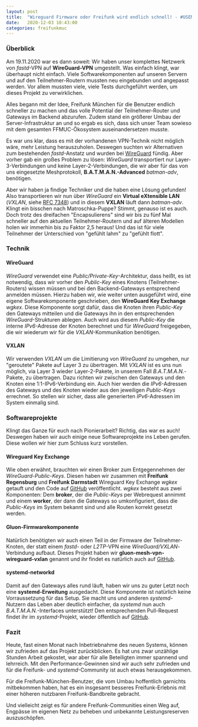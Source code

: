 ```yaml
---
layout: post
title:  "Wireguard Firmware oder Freifunk wird endlich schnell! - #USEMOREBANDWIDTH"
date:   2020-12-03 10:43:00
categories: freifunkmuc
---
```

### Überblick

Am 19.11.2020 war es dann soweit: Wir haben unser komplettes Netzwerk von _fastd_-VPN auf **WireGuard-VPN** umgestellt. Was einfach klingt, war überhaupt nicht einfach. Viele Softwarekomponenten auf unseren Servern und auf den Teilnehmer-Routern mussten neu eingebunden und angepasst werden. Vor allem mussten viele, viele Tests durchgeführt werden, um dieses Projekt zu verwirklichen.

Alles begann mit der Idee, Freifunk München für die Benutzer endlich schneller zu machen und das volle Potential der Teilnehmer-Router und Gateways im Backend abzurufen. Zudem stand ein größerer Umbau der Server-Infrastruktur an und so ergab es sich, dass sich unser Team sowieso mit dem gesamten FFMUC-Ökosystem auseinandersetzen musste.

Es war uns klar, dass es mit der vorhandenen VPN-Technik nicht möglich wäre, mehr Leistung herauszuholen. Deswegen suchten wir Alternativen zum bestehenden _fastd_-Anstatz und wurden bei [WireGuard](https://www.wireguard.com/) fündig. Aber vorher gab ein großes Problem zu lösen: _WireGuard_ transportiert nur Layer-3-Verbindungen und keine Layer-2-Verbindungen, die wir aber für das von uns eingesetzte Meshprotokoll, **B.A.T.M.A.N.-Advanced** _batman-adv_, benötigen. 

Aber wir haben ja findige Techniker und die haben eine Lösung gefunden! Also transportieren wir nun über _WireGuard_ ein **Virtual eXtensible LAN** (_VXLAN_, siehe [RFC 7348](https://tools.ietf.org/html/rfc7348)) und in diesem **VXLAN** läuft dann _batman-adv_. Klingt ein bisschen nach Matroschka-Puppe? Stimmt, genauso ist es auch. Doch trotz des dreifachen "Encapsulierens" sind wir bis zu fünf Mal schneller auf den aktuellen Teilnehmer-Routern und auf älteren Modellen holen wir immerhin bis zu Faktor 2,5 heraus! Und das ist für viele Teilnehmer der Unterschied von "gefühlt lahm" zu "gefühlt flott".

### Technik

#### WireGuard
_WireGuard_ verwendet eine _Public/Private-Key_-Architektur, dass heißt, es ist notwendig, dass wir vorher den _Public-Key_ eines Knotens (Teilnehmer-Routers) wissen müssen und bei den Backend-Gateways entsprechend anmelden müssen. Hierzu haben wir, wie weiter unten ausgeführt wird, eine eigene Softwarekomponente geschrieben, den **WireGuard Key Exchange** _wgkex_. Diese Komponente sorgt dafür, dass die Knoten ihren _Public-Key_ den Gateways mitteilen und die Gateways ihn in den entsprechenden _WireGuard_-Strukturen ablegen. Auch wird aus diesem _Public-Key_ die interne _IPv6_-Adresse der Knoten berechnet und für _WireGuard_ freigegeben, die wir wiederum wir für die _VXLAN_-Kommunikation benötigen.

#### VXLAN
Wir verwenden _VXLAN_ um die Limitierung von _WireGuard_ zu umgehen, nur "geroutete" Pakete auf Layer 3 zu übertragen. Mit _VXLAN_ ist es uns nun möglich, via Layer 3 wieder Layer-2-Pakete, in unserem Fall _B.A.T.M.A.N._-Pakete, zu übertragen. Dazu richten wir zwischen den Gateways und den Knoten eine 1:1-IPv6-Verbindung ein. Auch hier werden die _IPv6_-Adressen des Gateways und des Knoten wieder aus den jeweiligen _Public-Keys_ errechnet. So stellen wir sicher, dass alle generierten _IPv6_-Adressen im System einmalig sind.

### Softwareprojekte

Klingt das Ganze für euch nach Pionierarbeit? Richtig, das war es auch! Deswegen haben wir auch einige neue Softwareprojekte ins Leben gerufen. Diese wollen wir hier zum Schluss kurz vorstellen.

#### Wireguard Key Exchange
Wie oben erwähnt, brauchten wir einen Broker zum Entgegennehmen der _WireGuard-Public-Keys_. Diesen haben wir zusammen mit **Freifunk Regensburg** und **Freifunk Darmstadt** Wireguard Key Exchange _wgkex_ getauft und den Code auf [GitHub](https://github.com/freifunkMUC/wgkex) veröffentlicht. _wgkex_ besteht aus zwei Komponenten: Dem **broker**, der die _Public-Keys_ per Webrequest annimmt und einem **worker**, der dann die Gateways so umkonfiguriert, dass die _Public-Keys_ im System bekannt sind und alle Routen korrekt gesetzt werden.

#### Gluon-Firmwarekomponente
Natürlich benötigten wir auch einen Teil in der Firmware der Teilnehmer-Knoten, der statt einem _fastd_- oder _L2TP_-VPN eine _WireGuard/VXLAN_-Verbindung aufbaut. Dieses Projekt haben wir **gluon-mesh-vpn-wireguard-vxlan** genannt und ihr findet es natürlich auch auf [GitHub](https://github.com/freifunkMUC/gluon-mesh-vpn-wireguard).

#### systemd-networkd
Damit auf den Gateways alles rund läuft, haben wir uns zu guter Letzt noch eine **systemd-Erweitung** ausgedacht. Diese Komponente ist natürlich keine Vorraussetzung für das Setup. Sie macht uns und anderen _systemd_-Nutzern das Leben aber deutlich einfacher, da _systemd_ nun auch _B.A.T.M.A.N._-Interfaces unterstützt! Den entsprechenden Pull-Request findet ihr im _systemd_-Projekt, wieder öffentlich auf [GitHub](https://github.com/systemd/systemd/pull/17252).

### Fazit
Heute, fast einen Monat nach Inbetriebnahme des neuen Systems, können wir zufrieden auf das Projekt zurückblicken. Es hat uns zwar unzählige Stunden Arbeit gekostet, war aber für alle Beteiligten immer spannend und lehrreich. Mit den Performance-Gewinnen sind wir auch sehr zufrieden und für die Freifunk- und _systemd_-Community ist auch etwas herausgekommen.

Für die Freifunk-München-Benutzer, die vom Umbau hoffentlich garnichts mitbekommen haben, hat es ein insgesamt besseres Freifunk-Erlebnis mit einer höheren nutzbaren Freifunk-Bandbreite gebracht.

Und vielleicht zeigt es für andere Freifunk-Communities einen Weg auf, Engpässe im eigenen Netz zu beheben und unbekannte Leistungsreserven auszuschöpfen.

